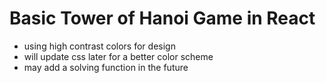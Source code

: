 # Basic Tower of Hanoi Game in React

- using high contrast colors for design
- will update css later for a better color scheme
- may add a solving function in the future
